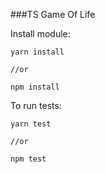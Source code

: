 ###TS Game Of Life

Install module:
```
yarn install

//or

npm install
```

To run tests:
```
yarn test

//or

npm test
```

